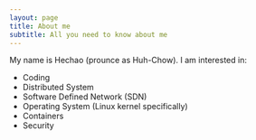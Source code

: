 ```yaml
---
layout: page
title: About me
subtitle: All you need to know about me
---
```


My name is Hechao (prounce as Huh-Chow). I am interested in:

- Coding
- Distributed System
- Software Defined Network (SDN)
- Operating System (Linux kernel specifically)
- Containers
- Security

